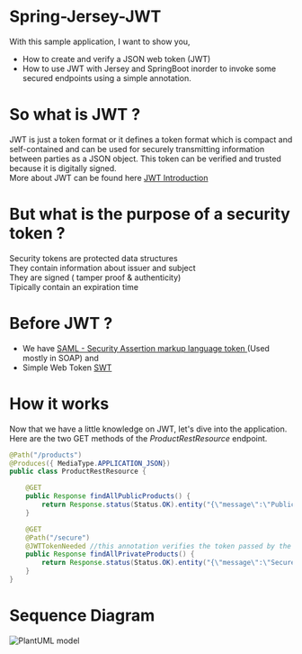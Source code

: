 # Spring-Jersey-JWT
With this sample application, I want to show you,

  - How to create and verify a JSON web token (JWT)
  - How to use JWT with Jersey and SpringBoot 
  inorder to invoke some secured endpoints using a simple annotation.
# So what is JWT ?
JWT is just a token format or it defines a token format which is compact and self-contained and can be used  for securely transmitting information between parties as a JSON object. This token can be verified and trusted because it is digitally signed.<br>
More about JWT can be found here <a href="https://jwt.io/introduction/">JWT Introduction</a><br>

# But what is the purpose of a security token ?
Security tokens are protected data structures<br>
They contain information about issuer and subject<br>
They are signed ( tamper proof & authenticity)<br>
Tipically contain an expiration time<br>

# Before JWT ?
- We have  <a href="https://en.wikipedia.org/wiki/Security_Assertion_Markup_Language"> SAML - Security Assertion markup language token </a> (Used mostly in SOAP)  and <br>
- Simple Web Token <a href="https://msdn.microsoft.com/en-us/library/azure/hh781551.aspx">SWT</a>

# How it works
Now that we have a little knowledge on JWT, let's dive into the application.<br>
Here are the two GET methods of the *ProductRestResource* endpoint.
```java
@Path("/products")
@Produces({ MediaType.APPLICATION_JSON})
public class ProductRestResource {

	@GET
	public Response findAllPublicProducts() {
		return Response.status(Status.OK).entity("{\"message\":\"Public products list\"}").build();
	}

	@GET
	@Path("/secure")
	@JWTTokenNeeded //this annotation verifies the token passed by the client in the header.
	public Response findAllPrivateProducts() {
		return Response.status(Status.OK).entity("{\"message\":\"Secured products list\"}").build();
	}
}
```
# Sequence Diagram 
![PlantUML model](http://www.plantuml.com/plantuml/png/bP5BImCn58Nt-HMNk9YDfLLS3LXGKK65bdR4JJTfSjkvEat6F1Yg-DzD9trP5EmYaCVvSiv9XFJ6mar5g3sSM5GiWw94CBfQWgBP32rgYJ15to1g42izouHMK0lhIL8j8aaEVAIK5GtfETi_uaDhL91-X6urJB0I9phhrcdRPHo4Ws6OLYIF0hiEPR2O-74x_ya_l1HFPaxwZYgFTg8XwrQhTIBQ8mOiTU_qKu8SxcyB6E5xYAxGWRsSB2aw_KJaSDxhmU0nYe0lq3anHvx7rAqADXXKv3pVkgISVxjiIh4at9bTzCxWMOlWIsFf8_xJviQsHmx3mRY0QwEMbvyyEBHQB68S_jfueHQa-IclXNEDiMf_zukr-DPcNQaXNyBLsajuCXhUS0casrykKIYqHrVwtws7lNz_vAHI1w_y3G00)
 

